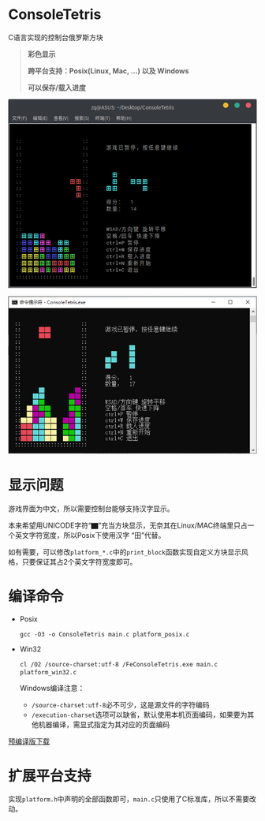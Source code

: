 # ConsoleTetris

C语言实现的控制台俄罗斯方块

> **彩色显示**
> 
> **跨平台支持：Posix(Linux, Mac, ...) 以及 Windows**
> 
> **可以保存/载入进度**

![](screenshot-linux.png)

![](screenshot-windows.png)

# 显示问题

游戏界面为中文，所以需要控制台能够支持汉字显示。

本来希望用UNICODE字符“▇”充当方块显示，无奈其在Linux/MAC终端里只占一个英文字符宽度，所以Posix下使用汉字 “田”代替。

如有需要，可以修改`platform_*.c`中的`print_block`函数实现自定义方块显示风格，只要保证其占2个英文字符宽度即可。

# 编译命令

- Posix
  ```
  gcc -O3 -o ConsoleTetris main.c platform_posix.c
  ```
  
- Win32
  ```
  cl /O2 /source-charset:utf-8 /FeConsoleTetris.exe main.c platform_win32.c
  ```
  
  Windows编译注意：
  
  - `/source-charset:utf-8`必不可少，这是源文件的字符编码
  - `/execution-charset`选项可以缺省，默认使用本机页面编码，如果要为其他机器编译，需显式指定为其对应的页面编码

[预编译版下载](https://github.com/zq-97/ConsoleTetris/releases)

# 扩展平台支持

实现`platform.h`中声明的全部函数即可，`main.c`只使用了C标准库，所以不需要改动。